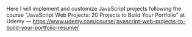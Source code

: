 Here I will implement and customize JavaScript projects following the course "JavaScript Web Projects: 20 Projects to Build Your Portfolio" at Udemy — https://www.udemy.com/course/javascript-web-projects-to-build-your-portfolio-resume/
